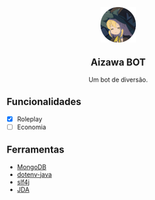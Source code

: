 <p align="center">
  <img src="./assets/avatar.png" alt="Azusa Aizawa" width="80" height="80"/>
</p>

<h2 align="center"><b>Aizawa BOT</b></h2>

<p align="center">
  Um bot de diversão.
</p>

## Funcionalidades
- [X] Roleplay
- [ ] Economia

## Ferramentas
- [MongoDB](https://www.mongodb.com/pt-br)
- [dotenv-java](https://github.com/cdimascio/dotenv-java)
- [slf4j](https://github.com/qos-ch/slf4j)
- [JDA](https://github.com/discord-jda/JDA)